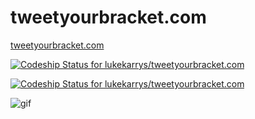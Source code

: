 # tweetyourbracket.com

[tweetyourbracket.com](http://tweetyourbracket.com)

[ ![Codeship Status for lukekarrys/tweetyourbracket.com](https://codeship.com/projects/5fb60060-d755-0133-0bc1-52d6c6c7e513/status?branch=master)](https://codeship.com/projects/142910)

[ ![Codeship Status for lukekarrys/tweetyourbracket.com](https://codeship.com/projects/5fb60060-d755-0133-0bc1-52d6c6c7e513/status?branch=development)](https://codeship.com/projects/142910)

![gif](https://cldup.com/cn6bO2r3US.gif)
